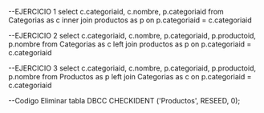 --EJERCICIO 1
select c.categoriaid, c.nombre, p.categoriaid
from Categorias as c
inner join productos as p
on p.categoriaid = c.categoriaid

--EJERCICIO 2
select c.categoriaid, c.nombre,
p.categoriaid, p.productoid, p.nombre
from Categorias as c
left join productos as p
on p.categoriaid = c.categoriaid

--EJERCICIO 3
select c.categoriaid, c.nombre,
p.categoriaid, p.productoid, p.nombre
from Productos as p
left join Categorias as c
on p.categoriaid = c.categoriaid

--Codigo Eliminar tabla
DBCC CHECKIDENT ('Productos', RESEED, 0);